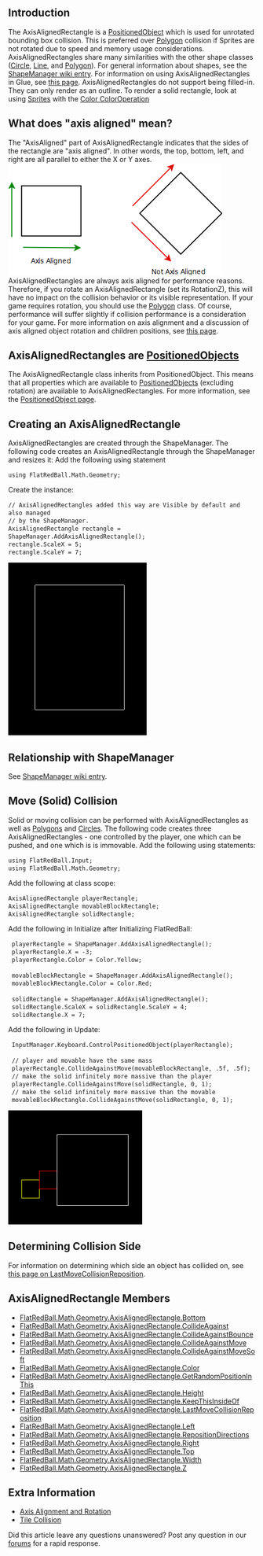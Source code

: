 ## Introduction

The AxisAlignedRectangle is a [PositionedObject](/frb/docs/index.php?title=FlatRedBall.PositionedObject.md "FlatRedBall.PositionedObject") which is used for unrotated bounding box collision. This is preferred over [Polygon](/frb/docs/index.php?title=FlatRedBall.Math.Geometry.Polygon.md "FlatRedBall.Math.Geometry.Polygon") collision if Sprites are not rotated due to speed and memory usage considerations. AxisAlignedRectangles share many similarities with the other shape classes ([Circle](/frb/docs/index.php?title=FlatRedBall.Math.Geometry.Circle.md "FlatRedBall.Math.Geometry.Circle"), [Line](/frb/docs/index.php?title=FlatRedBall.Math.Geometry.Line.md "FlatRedBall.Math.Geometry.Line"), and [Polygon](/frb/docs/index.php?title=FlatRedBall.Math.Geometry.Polygon.md "FlatRedBall.Math.Geometry.Polygon")). For general information about shapes, see the [ShapeManager wiki entry](/frb/docs/index.php?title=FlatRedBall.Math.Geometry.ShapeManager.md "FlatRedBall.Math.Geometry.ShapeManager"). For information on using AxisAlignedRectangles in Glue, see [this page](/frb/docs/index.php?title=Objects:AxisAlignedRectangle&action=edit&redlink=1.md "Objects:AxisAlignedRectangle (page does not exist)"). AxisAlignedRectangles do not support being filled-in. They can only render as an outline. To render a solid rectangle, look at using [Sprites](/frb/docs/index.php?title=FlatRedBall.Sprite.md "FlatRedBall.Sprite") with the [Color ColorOperation](/frb/docs/index.php?title=FlatRedBall.Graphics.ColorOperation.Color.md "FlatRedBall.Graphics.ColorOperation.Color")

## What does "axis aligned" mean?

The "AxisAligned" part of AxisAlignedRectangle indicates that the sides of the rectangle are "axis aligned". In other words, the top, bottom, left, and right are all parallel to either the X or Y axes. ![AxisAligned.png](/media/migrated_media-AxisAligned.png) AxisAlignedRectangles are always axis aligned for performance reasons. Therefore, if you rotate an AxisAlignedRectangle (set its RotationZ), this will have no impact on the collision behavior or its visible representation. If your game requires rotation, you should use the [Polygon](/frb/docs/index.php?title=FlatRedBall.Math.Geometry.Polygon.md "FlatRedBall.Math.Geometry.Polygon") class. Of course, performance will suffer slightly if collision performance is a consideration for your game. For more information on axis alignment and a discussion of axis aligned object rotation and children positions, see [this page](/frb/docs/index.php?title=FlatRedBall.Math.Geometry.AxisAlignedRectangle:Axis_Alignment_and_Rotation.md "FlatRedBall.Math.Geometry.AxisAlignedRectangle:Axis Alignment and Rotation").

## AxisAlignedRectangles are [PositionedObjects](/frb/docs/index.php?title=FlatRedBall.PositionedObject.md "FlatRedBall.PositionedObject")

The AxisAlignedRectangle class inherits from PositionedObject. This means that all properties which are available to [PositionedObjects](/frb/docs/index.php?title=FlatRedBall.PositionedObject.md "FlatRedBall.PositionedObject") (excluding rotation) are available to AxisAlignedRectangles. For more information, see the [PositionedObject page](/frb/docs/index.php?title=FlatRedBall.PositionedObject.md "FlatRedBall.PositionedObject").

## Creating an AxisAlignedRectangle

AxisAlignedRectangles are created through the ShapeManager. The following code creates an AxisAlignedRectangle through the ShapeManager and resizes it: Add the following using statement

    using FlatRedBall.Math.Geometry;

Create the instance:

    // AxisAlignedRectangles added this way are Visible by default and also managed
    // by the ShapeManager.
    AxisAlignedRectangle rectangle = ShapeManager.AddAxisAlignedRectangle();
    rectangle.ScaleX = 5;
    rectangle.ScaleY = 7;

![SimpleRectangle.png](/media/migrated_media-SimpleRectangle.png)

## Relationship with ShapeManager

See [ShapeManager wiki entry](/frb/docs/index.php?title=FlatRedBall.Math.Geometry.ShapeManager.md "FlatRedBall.Math.Geometry.ShapeManager").

## Move (Solid) Collision

Solid or moving collision can be performed with AxisAlignedRectangles as well as [Polygons](/frb/docs/index.php?title=FlatRedBall.Math.Geometry.Polygon.md "FlatRedBall.Math.Geometry.Polygon") and [Circles](/frb/docs/index.php?title=FlatRedBall.Math.Geometry.Circle.md "FlatRedBall.Math.Geometry.Circle"). The following code creates three AxisAlignedRectangles - one controlled by the player, one which can be pushed, and one which is is immovable. Add the following using statements:

    using FlatRedBall.Input;
    using FlatRedBall.Math.Geometry;

Add the following at class scope:

    AxisAlignedRectangle playerRectangle;
    AxisAlignedRectangle movableBlockRectangle;
    AxisAlignedRectangle solidRectangle;

Add the following in Initialize after Initializing FlatRedBall:

     playerRectangle = ShapeManager.AddAxisAlignedRectangle();
     playerRectangle.X = -3;
     playerRectangle.Color = Color.Yellow;

     movableBlockRectangle = ShapeManager.AddAxisAlignedRectangle();
     movableBlockRectangle.Color = Color.Red;

     solidRectangle = ShapeManager.AddAxisAlignedRectangle();
     solidRectangle.ScaleX = solidRectangle.ScaleY = 4;
     solidRectangle.X = 7;

Add the following in Update:

     InputManager.Keyboard.ControlPositionedObject(playerRectangle);

     // player and movable have the same mass
     playerRectangle.CollideAgainstMove(movableBlockRectangle, .5f, .5f);
     // make the solid infinitely more massive than the player
     playerRectangle.CollideAgainstMove(solidRectangle, 0, 1);
     // make the solid infinitely more massive than the movable
     movableBlockRectangle.CollideAgainstMove(solidRectangle, 0, 1);

![SolidCollision.png](/media/migrated_media-SolidCollision.png)

## Determining Collision Side

For information on determining which side an object has collided on, see [this page on LastMoveCollisionReposition](/frb/docs/index.php?title=FlatRedBall.Math.Geometry.AxisAlignedRectangle.LastMoveCollisionReposition.md "FlatRedBall.Math.Geometry.AxisAlignedRectangle.LastMoveCollisionReposition").

## AxisAlignedRectangle Members

-   [FlatRedBall.Math.Geometry.AxisAlignedRectangle.Bottom](/frb/docs/index.php?title=FlatRedBall.Math.Geometry.AxisAlignedRectangle.Left.md "FlatRedBall.Math.Geometry.AxisAlignedRectangle.Left")
-   [FlatRedBall.Math.Geometry.AxisAlignedRectangle.CollideAgainst](/frb/docs/index.php?title=FlatRedBall.Math.Geometry.Circle.md.CollideAgainst "FlatRedBall.Math.Geometry.Circle.CollideAgainst")
-   [FlatRedBall.Math.Geometry.AxisAlignedRectangle.CollideAgainstBounce](/frb/docs/index.php?title=FlatRedBall.Math.Geometry.Circle.md.CollideAgainstBounce "FlatRedBall.Math.Geometry.Circle.CollideAgainstBounce")
-   [FlatRedBall.Math.Geometry.AxisAlignedRectangle.CollideAgainstMove](/frb/docs/index.php?title=FlatRedBall.Math.Geometry.Polygon.md.CollideAgainstMove "FlatRedBall.Math.Geometry.Polygon.CollideAgainstMove")
-   [FlatRedBall.Math.Geometry.AxisAlignedRectangle.CollideAgainstMoveSoft](/frb/docs/index.php?title=FlatRedBall.Math.Geometry.AxisAlignedRectangle.CollideAgainstMoveSoft.md "FlatRedBall.Math.Geometry.AxisAlignedRectangle.CollideAgainstMoveSoft")
-   [FlatRedBall.Math.Geometry.AxisAlignedRectangle.Color](/frb/docs/index.php?title=FlatRedBall.Math.Geometry.AxisAlignedRectangle.Color.md "FlatRedBall.Math.Geometry.AxisAlignedRectangle.Color")
-   [FlatRedBall.Math.Geometry.AxisAlignedRectangle.GetRandomPositionInThis](/frb/docs/index.php?title=FlatRedBall.Math.Geometry.AxisAlignedRectangle.GetRandomPositionInThis.md "FlatRedBall.Math.Geometry.AxisAlignedRectangle.GetRandomPositionInThis")
-   [FlatRedBall.Math.Geometry.AxisAlignedRectangle.Height](/frb/docs/index.php?title=FlatRedBall.Math.Geometry.AxisAlignedRectangle.Height&action=edit&redlink=1.md "FlatRedBall.Math.Geometry.AxisAlignedRectangle.Height (page does not exist)")
-   [FlatRedBall.Math.Geometry.AxisAlignedRectangle.KeepThisInsideOf](/frb/docs/index.php?title=FlatRedBall.Math.Geometry.AxisAlignedRectangle.KeepThisInsideOf.md "FlatRedBall.Math.Geometry.AxisAlignedRectangle.KeepThisInsideOf")
-   [FlatRedBall.Math.Geometry.AxisAlignedRectangle.LastMoveCollisionReposition](/frb/docs/index.php?title=FlatRedBall.Math.Geometry.AxisAlignedRectangle.LastMoveCollisionReposition.md "FlatRedBall.Math.Geometry.AxisAlignedRectangle.LastMoveCollisionReposition")
-   [FlatRedBall.Math.Geometry.AxisAlignedRectangle.Left](/frb/docs/index.php?title=FlatRedBall.Math.Geometry.AxisAlignedRectangle.Left.md "FlatRedBall.Math.Geometry.AxisAlignedRectangle.Left")
-   [FlatRedBall.Math.Geometry.AxisAlignedRectangle.RepositionDirections](/frb/docs/index.php?title=FlatRedBall.Math.Geometry.AxisAlignedRectangle.RepositionDirections.md "FlatRedBall.Math.Geometry.AxisAlignedRectangle.RepositionDirections")
-   [FlatRedBall.Math.Geometry.AxisAlignedRectangle.Right](/frb/docs/index.php?title=FlatRedBall.Math.Geometry.AxisAlignedRectangle.Left.md "FlatRedBall.Math.Geometry.AxisAlignedRectangle.Left")
-   [FlatRedBall.Math.Geometry.AxisAlignedRectangle.Top](/frb/docs/index.php?title=FlatRedBall.Math.Geometry.AxisAlignedRectangle.Left.md "FlatRedBall.Math.Geometry.AxisAlignedRectangle.Left")
-   [FlatRedBall.Math.Geometry.AxisAlignedRectangle.Width](/frb/docs/index.php?title=FlatRedBall.Math.Geometry.AxisAlignedRectangle.Width&action=edit&redlink=1.md "FlatRedBall.Math.Geometry.AxisAlignedRectangle.Width (page does not exist)")
-   [FlatRedBall.Math.Geometry.AxisAlignedRectangle.Z](/frb/docs/index.php?title=FlatRedBall.Math.Geometry.AxisAlignedRectangle.Z.md "FlatRedBall.Math.Geometry.AxisAlignedRectangle.Z")

## Extra Information

-   [Axis Alignment and Rotation](/frb/docs/index.php?title=FlatRedBall.Math.Geometry.AxisAlignedRectangle:Axis_Alignment_and_Rotation.md "FlatRedBall.Math.Geometry.AxisAlignedRectangle:Axis Alignment and Rotation")
-   [Tile Collision](/frb/docs/index.php?title=Tile_Collision.md "Tile Collision")

Did this article leave any questions unanswered? Post any question in our [forums](/frb/forum.md) for a rapid response.
